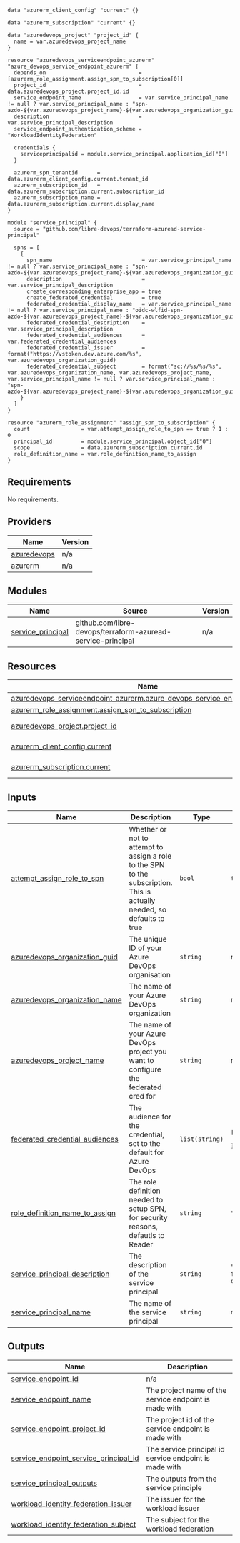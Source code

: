 ```hcl
data "azurerm_client_config" "current" {}

data "azurerm_subscription" "current" {}

data "azuredevops_project" "project_id" {
  name = var.azuredevops_project_name
}

resource "azuredevops_serviceendpoint_azurerm" "azure_devops_service_endpoint_azurerm" {
  depends_on                             = [azurerm_role_assignment.assign_spn_to_subscription[0]]
  project_id                             = data.azuredevops_project.project_id.id
  service_endpoint_name                  = var.service_principal_name != null ? var.service_principal_name : "spn-azdo-${var.azuredevops_project_name}-${var.azuredevops_organization_guid}"
  description                            = var.service_principal_description
  service_endpoint_authentication_scheme = "WorkloadIdentityFederation"

  credentials {
    serviceprincipalid = module.service_principal.application_id["0"]
  }

  azurerm_spn_tenantid      = data.azurerm_client_config.current.tenant_id
  azurerm_subscription_id   = data.azurerm_subscription.current.subscription_id
  azurerm_subscription_name = data.azurerm_subscription.current.display_name
}

module "service_principal" {
  source = "github.com/libre-devops/terraform-azuread-service-principal"

  spns = [
    {
      spn_name                            = var.service_principal_name != null ? var.service_principal_name : "spn-azdo-${var.azuredevops_project_name}-${var.azuredevops_organization_guid}"
      description                         = var.service_principal_description
      create_corresponding_enterprise_app = true
      create_federated_credential         = true
      federated_credential_display_name   = var.service_principal_name != null ? var.service_principal_name : "oidc-wlfid-spn-azdo-${var.azuredevops_project_name}-${var.azuredevops_organization_guid}"
      federated_credential_description    = var.service_principal_description
      federated_credential_audiences      = var.federated_credential_audiences
      federated_credential_issuer         = format("https://vstoken.dev.azure.com/%s", var.azuredevops_organization_guid)
      federated_credential_subject        = format("sc://%s/%s/%s", var.azuredevops_organization_name, var.azuredevops_project_name, var.service_principal_name != null ? var.service_principal_name : "spn-azdo-${var.azuredevops_project_name}-${var.azuredevops_organization_guid}")
    }
  ]
}

resource "azurerm_role_assignment" "assign_spn_to_subscription" {
  count                = var.attempt_assign_role_to_spn == true ? 1 : 0
  principal_id         = module.service_principal.object_id["0"]
  scope                = data.azurerm_subscription.current.id
  role_definition_name = var.role_definition_name_to_assign
}
```
## Requirements

No requirements.

## Providers

| Name | Version |
|------|---------|
| <a name="provider_azuredevops"></a> [azuredevops](#provider\_azuredevops) | n/a |
| <a name="provider_azurerm"></a> [azurerm](#provider\_azurerm) | n/a |

## Modules

| Name | Source | Version |
|------|--------|---------|
| <a name="module_service_principal"></a> [service\_principal](#module\_service\_principal) | github.com/libre-devops/terraform-azuread-service-principal | n/a |

## Resources

| Name | Type |
|------|------|
| [azuredevops_serviceendpoint_azurerm.azure_devops_service_endpoint_azurerm](https://registry.terraform.io/providers/microsoft/azuredevops/latest/docs/resources/serviceendpoint_azurerm) | resource |
| [azurerm_role_assignment.assign_spn_to_subscription](https://registry.terraform.io/providers/hashicorp/azurerm/latest/docs/resources/role_assignment) | resource |
| [azuredevops_project.project_id](https://registry.terraform.io/providers/microsoft/azuredevops/latest/docs/data-sources/project) | data source |
| [azurerm_client_config.current](https://registry.terraform.io/providers/hashicorp/azurerm/latest/docs/data-sources/client_config) | data source |
| [azurerm_subscription.current](https://registry.terraform.io/providers/hashicorp/azurerm/latest/docs/data-sources/subscription) | data source |

## Inputs

| Name | Description | Type | Default | Required |
|------|-------------|------|---------|:--------:|
| <a name="input_attempt_assign_role_to_spn"></a> [attempt\_assign\_role\_to\_spn](#input\_attempt\_assign\_role\_to\_spn) | Whether or not to attempt to assign a role to the SPN to the subscription.  This is actually needed, so defaults to true | `bool` | `true` | no |
| <a name="input_azuredevops_organization_guid"></a> [azuredevops\_organization\_guid](#input\_azuredevops\_organization\_guid) | The unique ID of your Azure DevOps organisation | `string` | n/a | yes |
| <a name="input_azuredevops_organization_name"></a> [azuredevops\_organization\_name](#input\_azuredevops\_organization\_name) | The name of your Azure DevOps organization | `string` | n/a | yes |
| <a name="input_azuredevops_project_name"></a> [azuredevops\_project\_name](#input\_azuredevops\_project\_name) | The name of your Azure DevOps project you want to configure the federated cred for | `string` | n/a | yes |
| <a name="input_federated_credential_audiences"></a> [federated\_credential\_audiences](#input\_federated\_credential\_audiences) | The audience for the credential, set to the default for Azure DevOps | `list(string)` | <pre>[<br>  "api://AzureADTokenExchange"<br>]</pre> | no |
| <a name="input_role_definition_name_to_assign"></a> [role\_definition\_name\_to\_assign](#input\_role\_definition\_name\_to\_assign) | The role definition needed to setup SPN, for security reasons, defautls to Reader | `string` | `"Reader"` | no |
| <a name="input_service_principal_description"></a> [service\_principal\_description](#input\_service\_principal\_description) | The description of the service principal | `string` | `"This service principal is for the federated credential of Azure DevOps"` | no |
| <a name="input_service_principal_name"></a> [service\_principal\_name](#input\_service\_principal\_name) | The name of the service principal | `string` | `null` | no |

## Outputs

| Name | Description |
|------|-------------|
| <a name="output_service_endpoint_id"></a> [service\_endpoint\_id](#output\_service\_endpoint\_id) | n/a |
| <a name="output_service_endpoint_name"></a> [service\_endpoint\_name](#output\_service\_endpoint\_name) | The project name of the service endpoint is made with |
| <a name="output_service_endpoint_project_id"></a> [service\_endpoint\_project\_id](#output\_service\_endpoint\_project\_id) | The project id of the service endpoint is made with |
| <a name="output_service_endpoint_service_principal_id"></a> [service\_endpoint\_service\_principal\_id](#output\_service\_endpoint\_service\_principal\_id) | The service principal id service endpoint is made with |
| <a name="output_service_principal_outputs"></a> [service\_principal\_outputs](#output\_service\_principal\_outputs) | The outputs from the service principle |
| <a name="output_workload_identity_federation_issuer"></a> [workload\_identity\_federation\_issuer](#output\_workload\_identity\_federation\_issuer) | The issuer for the workload issuer |
| <a name="output_workload_identity_federation_subject"></a> [workload\_identity\_federation\_subject](#output\_workload\_identity\_federation\_subject) | The subject for the workload federation |
